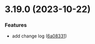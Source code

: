 # 3.19.0 (2023-10-22)


### Features

* add change log ([6a08331](https://github.com/TriPSs/conventional-changelog-action/commit/6a0833180c4a724f605b914bb9acd55de7246eab))



